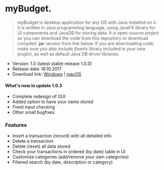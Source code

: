 # myBudget.


>myBudget is desktop application for any OS with Java installed on it. It is written in Java programming language, using JavaFX library for UI components and JavaDB for storing data. It is open-source project so you can download the code from this repository or download compiled **.jar** version from link below. If you are downloading code, make sure you also include jfoenix library included in your new project, as well as default Java DB driver libraries.

  - Version: 1.0 (latest stable release 1.0.3)
  - Release date: 16.10.2017
  - Download link: [Windows](https://www.dropbox.com/s/wz1uwegqtn3cc7j/v1.0.3.zip?dl=1) | [macOS](https://www.dropbox.com/s/hsf0jo1nu5o2zjm/myBudget.dmg?dl=1)
  
#### What's new in update 1.0.3
  - Complete redesign of GUI
  - Added option to have your name stored
  - Fixed input checking
  - Other small bugfixes

### Features

  - Insert a transaction (record) with all detailed info
  - Delete a transaction 
  - Delete (reset) all data stored
  - Check your transactions in ordered (by date) table in UI
  - Customize categories (add/remove your own categories)
  - Filtered search (by date, description or category)
